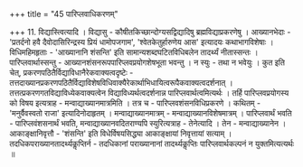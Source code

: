 +++
title = "45 पारिप्लवाधिकरणम्"

+++
11. विद्यास्त्वित्यादि । विद्यासु - कौषीतकिच्छान्दोग्यसद्विद्यादिषु ब्रह्मविद्याप्रकरणेषु । आख्यानभेदाः - 'प्रतर्दनो हवै दैवोदासिरिन्द्रस्य प्रियं धामोपजगाम', 'श्वेतकेतुर्हारुणेय आस' इत्यादयः कथाभागविशेषाः । विधिमहिमहृताः - 'आख्यानानि शंसन्ति' इति सामान्यशब्दघटितविधिबलेन तादर्थ्यं नीतास्सन्तः । पारिप्लवार्थास्सन्तु - आख्यानशंसनरूपपारिप्लवप्रयोगशेषभूता भवन्तु । न स्युः - तथा न भवेयुः । कुत इति चेत्, प्रकरणपठितैर्विद्याविधानैरेकवाक्यत्वदृष्टेः - तत्तदाख्यानप्रकरणपठितैर्विद्याविशेषविधिवाक्यैरेकार्थाभिधायित्वरूपैकवाक्यत्वदर्शनात् । तत्तत्प्रकरणगतविद्याविध्येकवाक्यत्वेन विद्याविध्यर्थत्वदर्शनान्न पारिप्लवार्थत्वमित्यर्थः । तर्हि पारिप्लवप्रयोगस्य को विषय इत्यत्राह - मन्वाद्याख्यानमात्रमिति । तत्र च - पारिप्लवशंसनविधिप्रकरणे । कथितम् - 'मनुर्वैवस्वतो राजा' इत्यादिनोदाहृतम् । मन्वाद्याख्यानमात्रम् - मन्वाद्याख्यानविशेषमात्रम् । पारिप्लवार्थं भवति - पारिप्लवंशसनार्थं भवति, मन्वाद्याख्यानवदितराण्यपि स्युरित्यत्राह - तेनेत्यादि । तेन - मन्वाद्याख्यानेन । आकाङ्क्षानिवृत्तौ - 'शंसन्ति' इति विधेर्विषयसिद्ध्या आकाङ्क्षायां निवृत्तायां सत्याम् । तदधिकपराख्यानतादर्थ्यकॢप्तिर्न - तदधिकानां पराख्यानानां तादर्थ्यकॢप्तिः पारिप्लवार्थकल्पनं न युक्तमित्यत्यर्थः ॥
